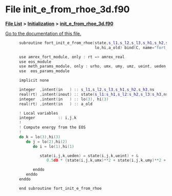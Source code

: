 
# File init\_e\_from\_rhoe\_3d.f90

[**File List**](files.md) **>** [**Initialization**](dir_71a4420ed1f8982e7234eb6a0b7e6d5d.md) **>** [**init\_e\_from\_rhoe\_3d.f90**](init__e__from__rhoe__3d_8f90.md)

[Go to the documentation of this file.](init__e__from__rhoe__3d_8f90.md) 


````cpp
      subroutine fort_init_e_from_rhoe(state,s_l1,s_l2,s_l3,s_h1,s_h2,s_h3,ns, &
                                       lo,hi,a_old) bind(C, name="fort_init_e_from_rhoe")

      use amrex_fort_module, only : rt => amrex_real
      use eos_module
      use meth_params_module, only : urho, umx, umy, umz, ueint, ueden
      use  eos_params_module

      implicit none

      integer  ,intent(in   ) :: s_l1,s_l2,s_l3,s_h1,s_h2,s_h3,ns
      real(rt) ,intent(inout) :: state(s_l1:s_h1,s_l2:s_h2,s_l3:s_h3,ns)
      integer  ,intent(in   ) :: lo(3), hi(3)
      real(rt) ,intent(in   ) :: a_old

      ! Local variables
      integer          :: i,j,k
      !
      ! Compute energy from the EOS
      !
      do k = lo(3),hi(3)
         do j = lo(2),hi(2)
            do i = lo(1),hi(1)

               state(i,j,k,ueden) = state(i,j,k,ueint) + &
                  0.5d0 * (state(i,j,k,umx)**2 + state(i,j,k,umy)**2 + state(i,j,k,umz)**2) / state(i,j,k,urho)

            enddo
         enddo
      enddo

      end subroutine fort_init_e_from_rhoe
````

